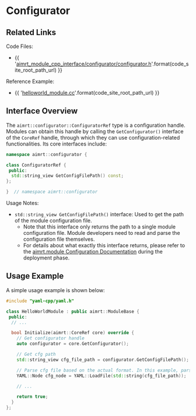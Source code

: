 

# Configurator

## Related Links

Code Files:
- {{ '[aimrt_module_cpp_interface/configurator/configurator.h]({}/src/interface/aimrt_module_cpp_interface/configurator/configurator.h)'.format(code_site_root_path_url) }}

Reference Example:
- {{ '[helloworld_module.cc]({}/src/examples/cpp/helloworld/module/helloworld_module/helloworld_module.cc)'.format(code_site_root_path_url) }}

## Interface Overview

The `aimrt::configurator::ConfiguratorRef` type is a configuration handle. Modules can obtain this handle by calling the `GetConfigurator()` interface of the `CoreRef` handle, through which they can use configuration-related functionalities. Its core interfaces include:

```cpp
namespace aimrt::configurator {

class ConfiguratorRef {
 public:
  std::string_view GetConfigFilePath() const;
};

}  // namespace aimrt::configurator
```

Usage Notes:
- `std::string_view GetConfigFilePath()` interface: Used to get the path of the module configuration file.
  - Note that this interface only returns the path to a single module configuration file. Module developers need to read and parse the configuration file themselves.
  - For details about what exactly this interface returns, please refer to the [aimrt.module Configuration Documentation](../cfg/module.md) during the deployment phase.

## Usage Example

A simple usage example is shown below:
```cpp
#include "yaml-cpp/yaml.h"

class HelloWorldModule : public aimrt::ModuleBase {
 public:
  // ...

  bool Initialize(aimrt::CoreRef core) override {
    // Get configurator handle
    auto configurator = core.GetConfigurator();

    // Get cfg path
    std::string_view cfg_file_path = configurator.GetConfigFilePath();

    // Parse cfg file based on the actual format. In this example, parsing based on yaml
    YAML::Node cfg_node = YAML::LoadFile(std::string(cfg_file_path));

    // ...

    return true;
  }
};
```
